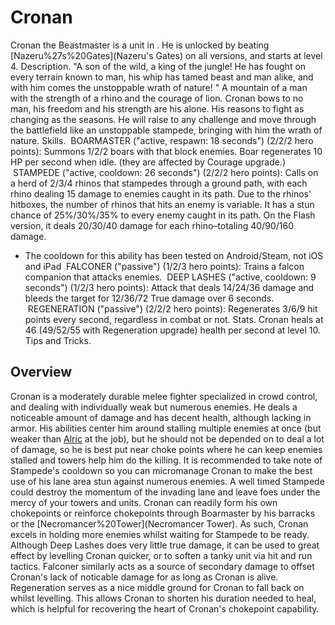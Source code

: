 # Cronan

Cronan the Beastmaster is a unit in . He is unlocked by beating [Nazeru%27s%20Gates](Nazeru's Gates) on all versions, and starts at level 4. 
Description.
"A son of the wild, a king of the jungle! He has fought on every terrain known to man, his whip has tamed beast and man alike, and with him comes the unstoppable wrath of nature! "
A mountain of a man with the strength of a rhino and the courage of lion. Cronan bows to no man, his freedom and his strength are his alone. His reasons to fight as changing as the seasons. He will raise to any challenge and move through the battlefield like an unstoppable stampede, bringing with him the wrath of nature.
Skills.
 BOARMASTER ("active, respawn: 18 seconds") (2/2/2 hero points):
 Summons 1/2/2 boars with that block enemies. Boar regenerates 10 HP per second when idle.
 (they are affected by Courage upgrade.)
 STAMPEDE ("active, cooldown: 26 seconds") (2/2/2 hero points):
 Calls on a herd of 2/3/4 rhinos that stampedes through a ground path, with each rhino dealing 15 damage to enemies caught in its path. Due to the rhinos' hitboxes, the number of rhinos that hits an enemy is variable. It has a stun chance of 25%/30%/35% to every enemy caught in its path.
 On the Flash version, it deals 20/30/40 damage for each rhino–totaling 40/90/160 damage.
* The cooldown for this ability has been tested on Android/Steam, not iOS and iPad
 FALCONER ("passive") (1/2/3 hero points):
 Trains a falcon companion that attacks enemies.
 DEEP LASHES ("active, cooldown: 9 seconds") (1/2/3 hero points):
 Attack that deals 14/24/36 damage and bleeds the target for 12/36/72 True damage over 6 seconds.
 REGENERATION ("passive") (2/2/2 hero points):
 Regenerates 3/6/9 hit points every second, regardless in combat or not.
Stats.
Cronan heals at 46 (49/52/55 with Regeneration upgrade) health per second at level 10.
Tips and Tricks.
## Overview

Cronan is a moderately durable melee fighter specialized in crowd control, and dealing with individually weak but numerous enemies. He deals a noticeable amount of damage and has decent health, although lacking in armor. His abilities center him around stalling multiple enemies at once (but weaker than [Alric](Alric) at the job), but he should not be depended on to deal a lot of damage, so he is best put near choke points where he can keep enemies stalled and towers help him do the killing.
It is recommended to take note of Stampede's cooldown so you can micromanage Cronan to make the best use of his lane area stun against numerous enemies. A well timed Stampede could destroy the momentum of the invading lane and leave foes under the mercy of your towers and units.
Cronan can readily form his own chokepoints or reinforce chokepoints through Boarmaster by his barracks or the [Necromancer%20Tower](Necromancer Tower). As such, Cronan excels in holding more enemies whilst waiting for Stampede to be ready.
Although Deep Lashes does very little true damage, it can be used to great effect by levelling Cronan quicker, or to soften a tanky unit via hit and run tactics. Falconer similarly acts as a source of secondary damage to offset Cronan's lack of noticable damage for as long as Cronan is alive.
Regeneration serves as a nice middle ground for Cronan to fall back on whilst levelling. This allows Cronan to shorten his duration needed to heal, which is helpful for recovering the heart of Cronan's chokepoint capability.